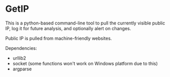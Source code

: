 # GetIP

This is a python-based command-line tool to pull the currently visible public IP, log it for future analysis, and optionally alert on changes.

Public IP is pulled from machine-friendly websites.

Dependencies:
- urllib2
- socket (some functions won't work on Windows platform due to this)
- argparse